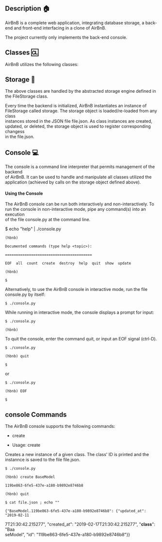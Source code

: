 ## Description 🏠                                                                                                                  
                                                                                                                                   
AirBnB is a complete web application, integrating database storage, a back-end 
and front-end interfacing in a clone of AirBnB.                                                                                
                                                                                                                                   
The project currently only implements the back-end console.                                                                        
                                                                                                                                   
## Classes 🆑                                                                                                                      
                                                                                                                                   
AirBnB utilizes the following classes:                                                                                       
                                                                                                                                   
## Storage 🛄                                                                                                                      
                                                                                                                                   
The above classes are handled by the abstracted storage engine defined in the FileStorage class.                                                                                                                   
                                                                                                                                   
Every time the backend is initialized, AirBnB instantiates an instance of                                                    
FileStorage called storage. The storage object is loaded/re-loaded from any class                                                  
instances stored in the JSON file file.json. As class instances are created, updated, or
deleted, the storage object is used to register corresponding changess                                                  
in the file.json. 

## Console 💻                                                                                                                      
                                                                                                                                   
The console is a command line interpreter that permits management of the backend                                                  
of AirBnB. It can be used to handle and manipulate all classes utilized  the application
(achieved by calls on the storage object defined above).                                                         
                                                                                                                                   
#### Using the Console                                                                                                             
                                                                                                                                   
The AirBnB console can be run both interactively and non-interactively. To                                                  
run the console in non-interactive mode, pipe any command(s) into an execution                                                    
of the file console.py at the command line.   

$ echo "help" | ./console.py                                                                                                   
                                                                                                                                   
    (hbnb)                                                                                                                         
                                                                                                                                   
    Documented commands (type help <topic>):                                                                                       
                                                                                                                                   
    ========================================                                                                                       
                                                                                                                                   
    EOF  all  count  create  destroy  help  quit  show  update                                                                     
                                                                                                                                   
    (hbnb)                                                                                                                         
                                                                                                                                   
    $                                                                                                                              
                                                                                                                                   
                                                                                                                                   
Alternatively, to use the AirBnB console in interactive mode, run the file                                                  
console.py by itself:    

`$ ./console.py`                                                                                                                   
                                                                                                                                   
While running in interactive mode, the console displays a prompt for input:                                                        
                                                                                                                                   
    $ ./console.py                                                                                                                 
                                                                                                                                   
    (hbnb)                                                                                                                         
                                                                                                                                   
To quit the console, enter the command quit, or input an EOF signal (ctrl-D).                                                      
                                                                                                                                   
                                                                                                                                   
                                                                                                                                   
    $ ./console.py                                                                                                                 
                                                                                                                                   
    (hbnb) quit                                                                                                                    
                                                                                                                                   
    $               

or                                                                                                                                 
                                                                                                                                   
                                                                                                                                   
                                                                                                                                   
    $ ./console.py                                                                                                                 
                                                                                                                                   
    (hbnb) EOF                                                                                                                     
                                                                                                                                   
    $                                                                                                                              
                                                                                                                                   
                                                                                                                                   
                                                                                                                                   
## console Commands                                                                                                                
                                                                                                                                   
The AirBnB console supports the following commands:                                                                                
                                                    
- create                                                                                                                           
                                                                                                                                   
 - Usage: create <class>                                                                                                           
                                                                                                                                   
                                                                                                                                   
                                                                                                                                   
Creates a new instance of a given class. The class' ID is printed and the instannce is saved to the file file.json.  

                                                                                                                                  
    $ ./console.py                                                                                                                 
                                                                                                                                   
    (hbnb) create BaseModel                                                                                                        
                                                                                                                                   
    119be863-6fe5-437e-a180-b9892e8746b8                                                                                           
                                                                                                                                   
    (hbnb) quit                                                                                                                    
                                                                                                                                   
    $ cat file.json ; echo ""                                                                                                      
                                                                                                                                   
    {"BaseModel.119be863-6fe5-437e-a180-b9892e8746b8": {"updated_at": "2019-02-11                                                  
7T21:30:42.215277", "created_at": "2019-02-17T21:30:42.215277", "__class__": "Baa                                                  
seModel", "id": "119be863-6fe5-437e-a180-b9892e8746b8"}}                                                                           
                                                          
